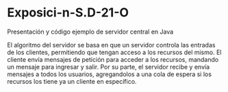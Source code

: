 # Exposici-n-S.D-21-O
Presentación y código ejemplo de servidor central en Java


El algoritmo del servidor se basa en que un servidor controla las entradas de los clientes, permitiendo que tengan acceso a los recursos del mismo.
El cliente envía mensajes de petición para acceder a los recursos, mandando un mensaje para ingresar y salir. Por su parte, el servidor recibe y envía mensajes
a todos los usuarios, agregandolos a una cola de espera si los recursos los tiene ya un cliente en específico.

